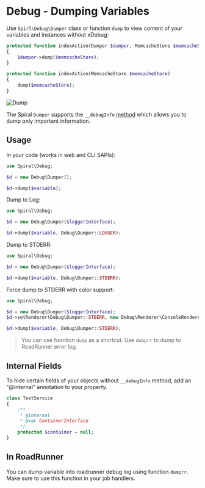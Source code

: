 # Debug - Dumping Variables
Use `Spirl\Debug\Dumper` class or function `dump` to view content of your variables and instances without xDebug:

```php
protected function indexAction(Dumper $dumper, MemcacheStore $memcacheStore)
{
    $dumper->dump($memcacheStore);
}
```
```php
protected function indexAction(MemcacheStore $memcacheStore)
{
    dump($memcacheStore);
}
```

![Dump](https://raw.githubusercontent.com/spiral/guide/master/resources/dumps.png)

The Spiral `Dumper` supports the `__debugInfo` [method](http://php.net/manual/en/language.oop5.magic.php) which allows you to dump only important information. 

## Usage
In your code (works in web and CLI SAPIs):

```php
use Spiral\Debug;

$d = new Debug\Dumper();

$d->dump($variable);
```

Dump to Log:

```php
use Spiral\Debug;

$d = new Debug\Dumper($loggerInterface);

$d->dump($variable, Debug\Dumper::LOGGER);
```

Dump to STDERR:

```php
use Spiral\Debug;

$d = new Debug\Dumper($loggerInterface);

$d->dump($variable, Debug\Dumper::STDERR);
```

Force dump to STDERR with color support:

```php
use Spiral\Debug;

$d = new Debug\Dumper($loggerInterface);
$d->setRenderer(Debug\Dumper::STDERR, new Debug\Renderer\ConsoleRenderer());

$d->dump($variable, Debug\Dumper::STDERR);
```

> You can use function `dump` as a shortcut. Use `dumprr` to dump to RoadRunner error log.

## Internal Fields
To hide certain fields of your objects without `__debugInfo` method, add an "@internal" annotation to your property.

```php
class TestService
{
    /**
     * @internal
     * @var ContainerInterface
     */
    protected $container = null;
}
```

## In RoadRunner
You can dump variable into roadrunner debug log using function `dumprr`. Make sure to use this function in your job handlers.
